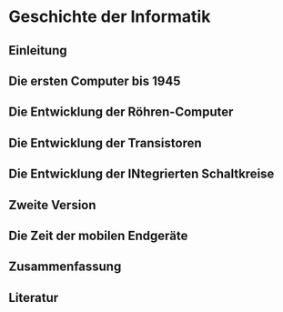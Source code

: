 # Geschichte der Informatik

## Einleitung

## Die ersten Computer bis 1945

## Die Entwicklung der Röhren-Computer

## Die Entwicklung der Transistoren

## Die Entwicklung der INtegrierten Schaltkreise 

## Zweite Version

## Die Zeit der mobilen Endgeräte

## Zusammenfassung

## Literatur
